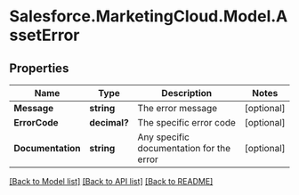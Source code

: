 # Salesforce.MarketingCloud.Model.AssetError
## Properties

Name | Type | Description | Notes
------------ | ------------- | ------------- | -------------
**Message** | **string** | The error message | [optional] 
**ErrorCode** | **decimal?** | The specific error code | [optional] 
**Documentation** | **string** | Any specific documentation for the error | [optional] 

[[Back to Model list]](../README.md#documentation-for-models) [[Back to API list]](../README.md#documentation-for-api-endpoints) [[Back to README]](../README.md)

